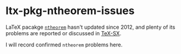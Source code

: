 # ltx-pkg-ntheorem-issues

LaTeX pacakge [`ntheorem`](https://ctan.org/pkg/ntheorem) hasn't updated since 2012, and plenty of its problems are reported or discussed in [TeX-SX](https://tex.stackexchange.com).

I will record confirmed `ntheorem` problems here.
